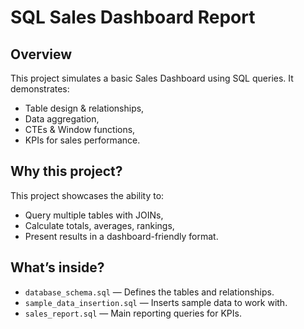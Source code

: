 # SQL Sales Dashboard Report 

## Overview
This project simulates a basic Sales Dashboard using SQL queries.
It demonstrates:
- Table design & relationships,
- Data aggregation,
- CTEs & Window functions,
- KPIs for sales performance.

## Why this project?
This project showcases the ability to:
- Query multiple tables with JOINs,
- Calculate totals, averages, rankings,
- Present results in a dashboard-friendly format.

## What’s inside?
- `database_schema.sql` — Defines the tables and relationships.
- `sample_data_insertion.sql` — Inserts sample data to work with.
- `sales_report.sql` — Main reporting queries for KPIs.



